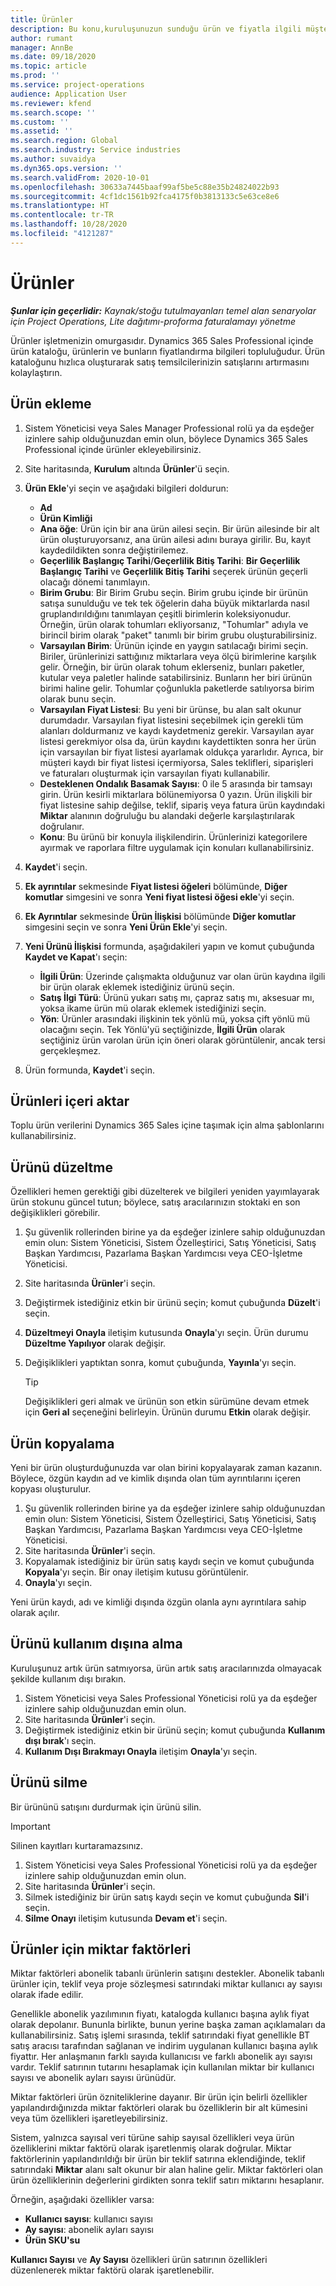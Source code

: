 ```yaml
---
title: Ürünler
description: Bu konu,kuruluşunuzun sunduğu ürün ve fiyatla ilgili müşterilere bilgi sağlamak için kullanabileceğiniz ürün kataloğu hakkında bilgiler sağlar.
author: rumant
manager: AnnBe
ms.date: 09/18/2020
ms.topic: article
ms.prod: ''
ms.service: project-operations
audience: Application User
ms.reviewer: kfend
ms.search.scope: ''
ms.custom: ''
ms.assetid: ''
ms.search.region: Global
ms.search.industry: Service industries
ms.author: suvaidya
ms.dyn365.ops.version: ''
ms.search.validFrom: 2020-10-01
ms.openlocfilehash: 30633a7445baaf99af5be5c88e35b24824022b93
ms.sourcegitcommit: 4cf1dc1561b92fca4175f0b3813133c5e63ce8e6
ms.translationtype: HT
ms.contentlocale: tr-TR
ms.lasthandoff: 10/28/2020
ms.locfileid: "4121287"
---
```

# <a name="products"></a>Ürünler

_**Şunlar için geçerlidir:** Kaynak/stoğu tutulmayanları temel alan senaryolar için Project Operations, Lite dağıtımı-proforma faturalamayı yönetme_

Ürünler işletmenizin omurgasıdır. Dynamics 365 Sales Professional içinde ürün kataloğu, ürünlerin ve bunların fiyatlandırma bilgileri topluluğudur. Ürün kataloğunu hızlıca oluşturarak satış temsilcilerinizin satışlarını artırmasını kolaylaştırın.

## <a name="add-a-product"></a>Ürün ekleme

1.  Sistem Yöneticisi veya Sales Manager Professional rolü ya da eşdeğer izinlere sahip olduğunuzdan emin olun, böylece Dynamics 365 Sales Professional içinde ürünler ekleyebilirsiniz.
2.  Site haritasında, **Kurulum** altında **Ürünler**'ü seçin.
3.  **Ürün Ekle**'yi seçin ve aşağıdaki bilgileri doldurun:

    -  **Ad**
    -  **Ürün Kimliği**
    -  **Ana öğe**: Ürün için bir ana ürün ailesi seçin. Bir ürün ailesinde bir alt ürün oluşturuyorsanız, ana ürün ailesi adını buraya girilir. Bu, kayıt kaydedildikten sonra değiştirilemez.
    -  **Geçerlilik Başlangıç Tarihi**/**Geçerlilik Bitiş Tarihi**: **Bir Geçerlilik Başlangıç Tarihi** ve **Geçerlilik Bitiş Tarihi** seçerek ürünün geçerli olacağı dönemi tanımlayın.
    -  **Birim Grubu**: Bir Birim Grubu seçin. Birim grubu içinde bir ürünün satışa sunulduğu ve tek tek öğelerin daha büyük miktarlarda nasıl gruplandırıldığını tanımlayan çeşitli birimlerin koleksiyonudur. Örneğin, ürün olarak tohumları ekliyorsanız, "Tohumlar" adıyla ve birincil birim olarak "paket" tanımlı bir birim grubu oluşturabilirsiniz.
    -  **Varsayılan Birim**: Ürünün içinde en yaygın satılacağı birimi seçin. Biriler, ürünlerinizi sattığınız miktarlara veya ölçü birimlerine karşılık gelir. Örneğin, bir ürün olarak tohum eklerseniz, bunları paketler, kutular veya paletler halinde satabilirsiniz. Bunların her biri ürünün birimi haline gelir. Tohumlar çoğunlukla paketlerde satılıyorsa birim olarak bunu seçin.
    -  **Varsayılan Fiyat Listesi**: Bu yeni bir ürünse, bu alan salt okunur durumdadır. Varsayılan fiyat listesini seçebilmek için gerekli tüm alanları doldurmanız ve kaydı kaydetmeniz gerekir. Varsayılan ayar listesi gerekmiyor olsa da, ürün kaydını kaydettikten sonra her ürün için varsayılan bir fiyat listesi ayarlamak oldukça yararlıdır. Ayrıca, bir müşteri kaydı bir fiyat listesi içermiyorsa, Sales teklifleri, siparişleri ve faturaları oluşturmak için varsayılan fiyatı kullanabilir.
    -  **Desteklenen Ondalık Basamak Sayısı**: 0 ile 5 arasında bir tamsayı girin. Ürün kesirli miktarlara bölünemiyorsa 0 yazın. Ürün ilişkili bir fiyat listesine sahip değilse, teklif, sipariş veya fatura ürün kaydındaki **Miktar** alanının doğruluğu bu alandaki değerle karşılaştırılarak doğrulanır.
    -  **Konu**: Bu ürünü bir konuyla ilişkilendirin. Ürünlerinizi kategorilere ayırmak ve raporlara filtre uygulamak için konuları kullanabilirsiniz.

4.  **Kaydet**'i seçin.
5.  **Ek ayrıntılar** sekmesinde **Fiyat listesi öğeleri** bölümünde, **Diğer komutlar** simgesini ve sonra **Yeni fiyat listesi öğesi ekle**'yi seçin.
7.  **Ek Ayrıntılar** sekmesinde **Ürün İlişkisi** bölümünde **Diğer komutlar** simgesini seçin ve sonra **Yeni Ürün Ekle**'yi seçin.
8.  **Yeni Ürünü İlişkisi** formunda, aşağıdakileri yapın ve komut çubuğunda **Kaydet ve Kapat**'ı seçin:

    -   **İlgili Ürün**: Üzerinde çalışmakta olduğunuz var olan ürün kaydına ilgili bir ürün olarak eklemek istediğiniz ürünü seçin.
    -   **Satış İlgi Türü**: Ürünü yukarı satış mı, çapraz satış mı, aksesuar mı, yoksa ikame ürün mü olarak eklemek istediğinizi seçin.
    -   **Yön**: Ürünler arasındaki ilişkinin tek yönlü mü, yoksa çift yönlü mü olacağını seçin. Tek Yönlü'yü seçtiğinizde, **İlgili Ürün** olarak seçtiğiniz ürün varolan ürün için öneri olarak görüntülenir, ancak tersi gerçekleşmez.

9.  Ürün formunda, **Kaydet**'i seçin.

## <a name="import-products"></a>Ürünleri içeri aktar

Toplu ürün verilerini Dynamics 365 Sales içine taşımak için alma şablonlarını kullanabilirsiniz.

## <a name="revise-a-product"></a>Ürünü düzeltme

Özellikleri hemen gerektiği gibi düzelterek ve bilgileri yeniden yayımlayarak ürün stokunu güncel tutun; böylece, satış aracılarınızın stoktaki en son değişiklikleri görebilir.

1.  Şu güvenlik rollerinden birine ya da eşdeğer izinlere sahip olduğunuzdan emin olun: Sistem Yöneticisi, Sistem Özelleştirici, Satış Yöneticisi, Satış Başkan Yardımcısı, Pazarlama Başkan Yardımcısı veya CEO-İşletme Yöneticisi.
2.  Site haritasında **Ürünler**'i seçin.
3.  Değiştirmek istediğiniz etkin bir ürünü seçin; komut çubuğunda **Düzelt**'i seçin.
4.  **Düzeltmeyi Onayla** iletişim kutusunda **Onayla**'yı seçin. Ürün durumu **Düzeltme Yapılıyor** olarak değişir.
5.  Değişiklikleri yaptıktan sonra, komut çubuğunda, **Yayınla**'yı seçin.

    > [!TIP]
    > Değişiklikleri geri almak ve ürünün son etkin sürümüne devam etmek için **Geri al** seçeneğini belirleyin. Ürünün durumu **Etkin** olarak değişir.

## <a name="clone-a-product"></a>Ürün kopyalama 

Yeni bir ürün oluşturduğunuzda var olan birini kopyalayarak zaman kazanın. Böylece, özgün kaydın ad ve kimlik dışında olan tüm ayrıntılarını içeren kopyası oluşturulur.

1.  Şu güvenlik rollerinden birine ya da eşdeğer izinlere sahip olduğunuzdan emin olun: Sistem Yöneticisi, Sistem Özelleştirici, Satış Yöneticisi, Satış Başkan Yardımcısı, Pazarlama Başkan Yardımcısı veya CEO-İşletme Yöneticisi.
2.  Site haritasında **Ürünler**'i seçin.
3.  Kopyalamak istediğiniz bir ürün satış kaydı seçin ve komut çubuğunda **Kopyala**'yı seçin. Bir onay iletişim kutusu görüntülenir.
4.  **Onayla**'yı seçin.

Yeni ürün kaydı, adı ve kimliği dışında özgün olanla aynı ayrıntılara sahip olarak açılır.

## <a name="retire-a-product"></a>Ürünü kullanım dışına alma 

Kuruluşunuz artık ürün satmıyorsa, ürün artık satış aracılarınızda olmayacak şekilde kullanım dışı bırakın.

1.  Sistem Yöneticisi veya Sales Professional Yöneticisi rolü ya da eşdeğer izinlere sahip olduğunuzdan emin olun.
2.  Site haritasında **Ürünler**'i seçin.
3.  Değiştirmek istediğiniz etkin bir ürünü seçin; komut çubuğunda **Kullanım dışı bırak**'ı seçin.
4.  **Kullanım Dışı Bırakmayı Onayla** iletişim **Onayla**'yı seçin.


## <a name="delete-a-product"></a>Ürünü silme

Bir ürününü satışını durdurmak için ürünü silin.

> [!IMPORTANT]
> Silinen kayıtları kurtaramazsınız.

1.  Sistem Yöneticisi veya Sales Professional Yöneticisi rolü ya da eşdeğer izinlere sahip olduğunuzdan emin olun.
2.  Site haritasında **Ürünler**'i seçin.
3.  Silmek istediğiniz bir ürün satış kaydı seçin ve komut çubuğunda **Sil**'i seçin.
4.  **Silme Onayı** iletişim kutusunda **Devam et**'i seçin.
 
 ## <a name="quantity-factors-for-products"></a>Ürünler için miktar faktörleri

Miktar faktörleri abonelik tabanlı ürünlerin satışını destekler. Abonelik tabanlı ürünler için, teklif veya proje sözleşmesi satırındaki miktar kullanıcı ay sayısı olarak ifade edilir.

Genellikle abonelik yazılımının fiyatı, katalogda kullanıcı başına aylık fiyat olarak depolanır. Bununla birlikte, bunun yerine başka zaman açıklamaları da kullanabilirsiniz. Satış işlemi sırasında, teklif satırındaki fiyat genellikle BT satış aracısı tarafından sağlanan ve indirim uygulanan kullanıcı başına aylık fiyattır. Her anlaşmanın farklı sayıda kullanıcısı ve farklı abonelik ayı sayısı vardır. Teklif satırının tutarını hesaplamak için kullanılan miktar bir kullanıcı sayısı ve abonelik ayları sayısı ürünüdür.

Miktar faktörleri ürün özniteliklerine dayanır. Bir ürün için belirli özellikler yapılandırdığınızda miktar faktörleri olarak bu özelliklerin bir alt kümesini veya tüm özellikleri işaretleyebilirsiniz.

Sistem, yalnızca sayısal veri türüne sahip sayısal özellikleri veya ürün özelliklerini miktar faktörü olarak işaretlenmiş olarak doğrular. Miktar faktörlerinin yapılandırıldığı bir ürün bir teklif satırına eklendiğinde, teklif satırındaki **Miktar** alanı salt okunur bir alan haline gelir. Miktar faktörleri olan ürün özelliklerinin değerlerini girdikten sonra teklif satırı miktarını hesaplanır.

Örneğin, aşağıdaki özellikler varsa: 

- **Kullanıcı sayısı**: kullanıcı sayısı 
- **Ay sayısı**: abonelik ayları sayısı
- **Ürün SKU'su** 

**Kullanıcı Sayısı** ve **Ay Sayısı** özellikleri ürün satırının özellikleri düzenlenerek miktar faktörü olarak işaretlenebilir. 
